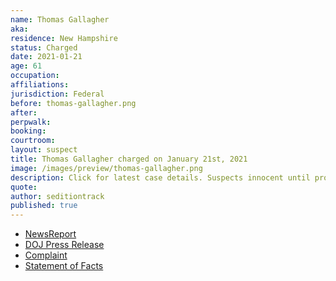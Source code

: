 ```yaml
---
name: Thomas Gallagher
aka:
residence: New Hampshire
status: Charged
date: 2021-01-21
age: 61
occupation:
affiliations:
jurisdiction: Federal
before: thomas-gallagher.png
after:
perpwalk:
booking:
courtroom:
layout: suspect
title: Thomas Gallagher charged on January 21st, 2021
image: /images/preview/thomas-gallagher.png
description: Click for latest case details. Suspects innocent until proven guilty.
quote:
author: seditiontrack
published: true
---
```


- [NewsReport](https://boston.cbslocal.com/2021/01/14/thomas-gallagher-bridgewater-new-hampshire-charged-arrested-us-capitol-riot/)
- [DOJ Press Release](https://www.justice.gov/opa/pr/thirteen-charged-federal-court-following-riot-united-states-capitol)
- [Complaint](https://www.justice.gov/opa/press-release/file/1351716/download)
- [Statement of Facts](https://www.justice.gov/opa/press-release/file/1351721/download)
